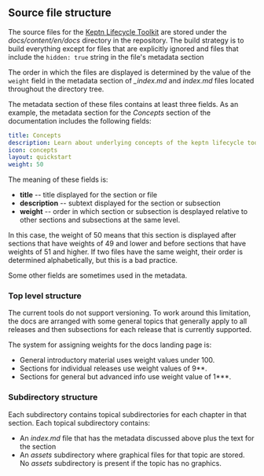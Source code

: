 ## Source file structure

The source files for the [Keptn Lifecycle Toolkit](https://lifecycle.keptn.sh/docs) are stored under
the *docs/content/en/docs* directory in the repository.
The build strategy is to build everything except for files that are explicitly ignored
and files that include the `hidden: true` string in the file's metadata section

The order in which the files are displayed is determined by the value of the `weight` field
in the metadata section of *_index.md* and *index.md* files located throughout the directory tree.

The metadata section of these files contains at least three fields.
As an example, the metadata section for the *Concepts* section of the documentation includes the following fields:

```yaml
title: Concepts
description: Learn about underlying concepts of the keptn lifecycle toolkit.
icon: concepts
layout: quickstart
weight: 50
```

The meaning of these fields is:

* **title** -- title displayed for the section or file
* **description** -- subtext displayed for the section or subsection
* **weight** -- order in which section or subsection is desplayed relative to other sections and
   subsections at the same level.

In this case, the weight of 50 means that this section is displayed
after sections that have weights of 49 and lower
and before sections that have weights of 51 and higher.
If two files have the same weight,
their order is determined alphabetically,
but this is a bad practice.

Some other fields are sometimes used in the metadata.

### Top level structure

The current tools do not support versioning.
To work around this limitation, the docs are arranged with some general topics that generally apply to all releases and
then subsections for each release that is currently supported.

The system for assigning weights for the docs landing page is:

* General introductory material uses weight values under 100.
* Sections for individual releases use weight values of 9**.
* Sections for general but advanced info use weight value of 1***.

### Subdirectory structure

Each subdirectory contains topical subdirectories for each chapter in that section.
Each topical subdirectory contains:

* An *index.md* file that has the metadata discussed above plus the text for the section
* An *assets* subdirectory where graphical files for that topic are stored.
No *assets* subdirectory is present if the topic has no graphics.
